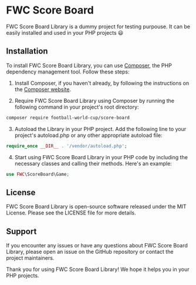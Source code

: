 # FWC Score Board

FWC Score Board Library is a dummy project for testing purpouse. It can be easily installed and used in your PHP projects :smiley:

## Installation

To install FWC Score Board Library, you can use [Composer](https://getcomposer.org/), the PHP dependency management tool. Follow these steps:

1. Install Composer, if you haven't already, by following the instructions on the [Composer website](https://getcomposer.org/download/).

2. Require FWC Score Board Library using Composer by running the following command in your project's root directory:

```bash
composer require football-world-cup/score-board
```

3. Autoload the Library in your PHP project. Add the following line to your project's autoload.php or any other appropriate autoload file:

```php
require_once __DIR__ . '/vendor/autoload.php';
```

4. Start using FWC Score Board Library in your PHP code by including the necessary classes and calling their methods. Here's an example:

```php
use FWC\ScoreBoard\Game;
```

## License

FWC Score Board Library is open-source software released under the MIT License. Please see the LICENSE file for more details.

## Support

If you encounter any issues or have any questions about FWC Score Board Library, please open an issue on the GitHub repository or contact the project maintainers.

Thank you for using FWC Score Board Library! We hope it helps you in your PHP projects.
